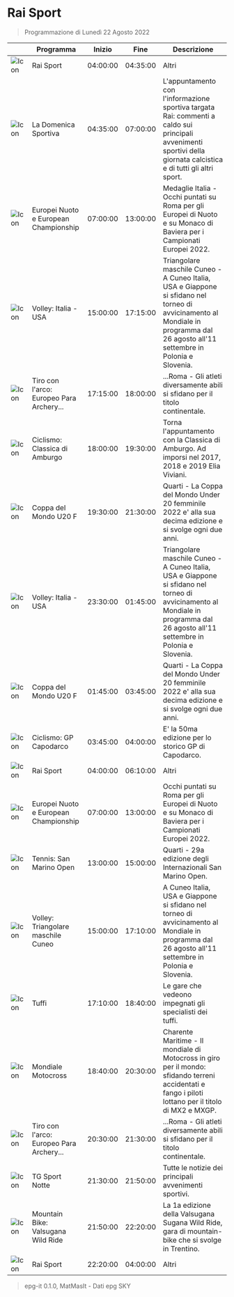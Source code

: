 # Rai Sport
> Programmazione di Lunedì 22 Agosto 2022

||Programma|Inizio|Fine|Descrizione|
|---|---|---|---|---|
|![Icon](https://guidatv.sky.it/uuid/SportCalcio_Cover_JgZRMKTlp.png)|Rai Sport|04:00:00|04:35:00|Altri
|![Icon](https://guidatv.sky.it/uuid/SportCalcio_Cover_JgZRMKTlp.png)|La Domenica Sportiva|04:35:00|07:00:00|L&#039;appuntamento con l&#039;informazione sportiva targata Rai: commenti a caldo sui principali avvenimenti sportivi della giornata calcistica e di tutti gli altri sport.
|![Icon](https://guidatv.sky.it/uuid/SportCalcio_Cover_JgZRMKTlp.png)|Europei Nuoto e European Championship|07:00:00|13:00:00|Medaglie Italia - Occhi puntati su Roma per gli Europei di Nuoto e su Monaco di Baviera per i Campionati Europei 2022.
|![Icon](https://guidatv.sky.it/uuid/SportCalcio_Cover_JgZRMKTlp.png)|Volley: Italia - USA|15:00:00|17:15:00|Triangolare maschile Cuneo - A Cuneo Italia, USA e Giappone si sfidano nel torneo di avvicinamento al Mondiale in programma dal 26 agosto all&#039;11 settembre in Polonia e Slovenia.
|![Icon](https://guidatv.sky.it/uuid/SportCalcio_Cover_JgZRMKTlp.png)|Tiro con l&#039;arco: Europeo Para Archery...|17:15:00|18:00:00|...Roma - Gli atleti diversamente abili si sfidano per il titolo continentale.
|![Icon](https://guidatv.sky.it/uuid/SportCalcio_Cover_JgZRMKTlp.png)|Ciclismo: Classica di Amburgo|18:00:00|19:30:00|Torna l&#039;appuntamento con la Classica di Amburgo. Ad imporsi nel 2017, 2018 e 2019 Elia Viviani.
|![Icon](https://guidatv.sky.it/uuid/SportCalcio_Cover_JgZRMKTlp.png)|Coppa del Mondo U20 F|19:30:00|21:30:00|Quarti - La Coppa del Mondo Under 20 femminile 2022 e&#039; alla sua decima edizione e si svolge ogni due anni.
|![Icon](https://guidatv.sky.it/uuid/SportCalcio_Cover_JgZRMKTlp.png)|Volley: Italia - USA|23:30:00|01:45:00|Triangolare maschile Cuneo - A Cuneo Italia, USA e Giappone si sfidano nel torneo di avvicinamento al Mondiale in programma dal 26 agosto all&#039;11 settembre in Polonia e Slovenia.
|![Icon](https://guidatv.sky.it/uuid/SportCalcio_Cover_JgZRMKTlp.png)|Coppa del Mondo U20 F|01:45:00|03:45:00|Quarti - La Coppa del Mondo Under 20 femminile 2022 e&#039; alla sua decima edizione e si svolge ogni due anni.
|![Icon](https://guidatv.sky.it/uuid/SportCalcio_Cover_JgZRMKTlp.png)|Ciclismo: GP Capodarco|03:45:00|04:00:00|E&#039; la 50ma edizione per lo storico GP di Capodarco.
|![Icon](https://guidatv.sky.it/uuid/SportCalcio_Cover_JgZRMKTlp.png)|Rai Sport|04:00:00|06:10:00|Altri
|![Icon](https://guidatv.sky.it/uuid/SportCalcio_Cover_JgZRMKTlp.png)|Europei Nuoto e European Championship|07:00:00|13:00:00|Occhi puntati su Roma per gli Europei di Nuoto e su Monaco di Baviera per i Campionati Europei 2022.
|![Icon](https://guidatv.sky.it/uuid/SportCalcio_Cover_JgZRMKTlp.png)|Tennis: San Marino Open|13:00:00|15:00:00|Quarti - 29a edizione degli Internazionali San Marino Open.
|![Icon](https://guidatv.sky.it/uuid/SportCalcio_Cover_JgZRMKTlp.png)|Volley: Triangolare maschile Cuneo|15:00:00|17:10:00|A Cuneo Italia, USA e Giappone si sfidano nel torneo di avvicinamento al Mondiale in programma dal 26 agosto all&#039;11 settembre in Polonia e Slovenia.
|![Icon](https://guidatv.sky.it/uuid/SportCalcio_Cover_JgZRMKTlp.png)|Tuffi|17:10:00|18:40:00|Le gare che vedeono impegnati gli specialisti dei tuffi.
|![Icon](https://guidatv.sky.it/uuid/SportCalcio_Cover_JgZRMKTlp.png)|Mondiale Motocross|18:40:00|20:30:00|Charente Maritime - Il mondiale di Motocross in giro per il mondo: sfidando terreni accidentati e fango i piloti lottano per il titolo di MX2 e MXGP.
|![Icon](https://guidatv.sky.it/uuid/SportCalcio_Cover_JgZRMKTlp.png)|Tiro con l&#039;arco: Europeo Para Archery...|20:30:00|21:30:00|...Roma - Gli atleti diversamente abili si sfidano per il titolo continentale.
|![Icon](https://guidatv.sky.it/uuid/SportCalcio_Cover_JgZRMKTlp.png)|TG Sport Notte|21:30:00|21:50:00|Tutte le notizie dei principali avvenimenti sportivi.
|![Icon](https://guidatv.sky.it/uuid/SportCalcio_Cover_JgZRMKTlp.png)|Mountain Bike: Valsugana Wild Ride|21:50:00|22:20:00|La 1a edizione della Valsugana Sugana Wild Ride, gara di mountain-bike che si svolge in Trentino.
|![Icon](https://guidatv.sky.it/uuid/SportCalcio_Cover_JgZRMKTlp.png)|Rai Sport|22:20:00|04:00:00|Altri



 > epg-it 0.1.0, MatMasIt - Dati epg SKY